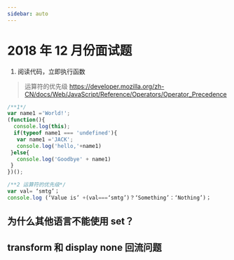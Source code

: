 ```yaml
---
sidebar: auto
---
```


# 2018 年 12 月份面试题

1. 阅读代码，立即执行函数

> 运算符的优先级 https://developer.mozilla.org/zh-CN/docs/Web/JavaScript/Reference/Operators/Operator_Precedence

```js
/**1*/
var name1 ='World!';
(function(){
  console.log(this);
  if(typeof name1 === 'undefined'){
   var name1 ='JACK';
   console.log('hello,'+name1)
 }else{
   console.log('Goodbye' + name1)
 }
})();

/**2 运算符的优先级*/
var val= ‘smtg’；
console.log (‘Value is’ +(val===‘smtg’)？‘Something’：‘Nothing’)；

```

## 为什么其他语言不能使用 set？

## transform 和 display none 回流问题
